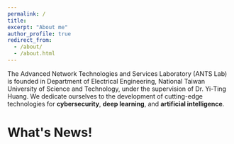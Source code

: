```yaml
---
permalink: /
title: 
excerpt: "About me"
author_profile: true
redirect_from: 
  - /about/
  - /about.html
---
```

<p>The Advanced Network Technologies and Services Laboratory (ANTS Lab) is founded in Department of Electrical Engineering, National Taiwan University of Science and Technology, under the supervision of Dr. Yi-Ting Huang.  We dedicate ourselves to the development of cutting-edge technologies for <b>cybersecurity</b>, <b>deep learning</b>, and <b>artificial intelligence</b>.</p>

# What's News!
